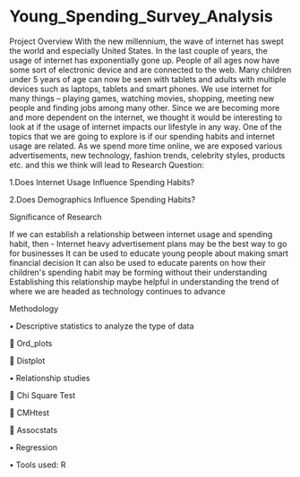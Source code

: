 # Young_Spending_Survey_Analysis
Project Overview
With the new millennium, the wave of internet has swept the world and especially United States. In the last couple of years, the usage of internet has exponentially gone up. People of all ages now have some sort of electronic device and are connected to the web. Many children under 5 years of age can now be seen with tablets and adults with multiple devices such as laptops, tablets and smart phones. We use internet for many things – playing games, watching movies, shopping, meeting new people and finding jobs among many other. Since we are becoming more and more dependent on the internet, we thought it would be interesting to look at if the usage of internet impacts our lifestyle in any way.
One of the topics that we are going to explore is if our spending habits and internet usage are related. As we spend more time online, we are exposed various advertisements, new technology, fashion trends, celebrity styles, products etc. and this we think will lead to 
Research Question:

1.Does Internet Usage Influence Spending Habits?

2.Does Demographics Influence Spending Habits?

Significance of Research

If we can establish a relationship between internet usage and spending habit, then -
Internet heavy advertisement plans may be the best way to go for businesses
It can be used to educate young people about making smart financial decision
It can also be used to educate parents on how their children's spending habit may be forming without their understanding
Establishing this relationship maybe helpful in understanding the trend of where we are headed as technology continues to advance

Methodology

•	Descriptive statistics to analyze the type of data

	Ord_plots

	Distplot

•	Relationship studies

	Chi Square Test

	CMHtest

	Assocstats

•	Regression

•	Tools used: R
